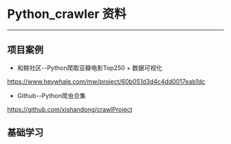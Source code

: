 # Python_crawler 资料

---

## 项目案例

- 和鲸社区--Python爬取豆瓣电影Top250 + 数据可视化

https://www.heywhale.com/mw/project/60b051d3d4c4dd0017eab1dc

- Github--Python爬虫合集

https://github.com/xishandong/crawlProject



## 基础学习